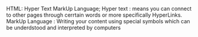 HTML:   Hyper Text MarkUp Language; 
            Hyper text : means you can connect to other pages through cerrtain words or more specifically HyperLinks.
            MarkUp Language :    Writing your content using special symbols which can be underdstood and interpreted by computers
            
             